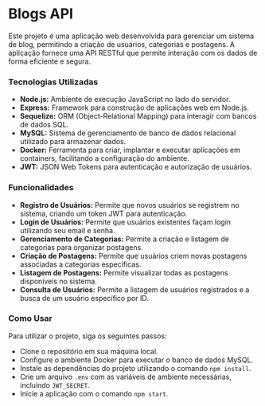 # Blogs API

<p>Este projeto é uma aplicação web desenvolvida para gerenciar um sistema de blog, permitindo a criação de usuários, categorias e postagens. A aplicação fornece uma API RESTful que permite interação com os dados de forma eficiente e segura.</p>

<h3>Tecnologias Utilizadas</h3>
<ul>
    <li><strong>Node.js:</strong> Ambiente de execução JavaScript no lado do servidor.</li>
    <li><strong>Express:</strong> Framework para construção de aplicações web em Node.js.</li>
    <li><strong>Sequelize:</strong> ORM (Object-Relational Mapping) para interagir com bancos de dados SQL.</li>
    <li><strong>MySQL:</strong> Sistema de gerenciamento de banco de dados relacional utilizado para armazenar dados.</li>
    <li><strong>Docker:</strong> Ferramenta para criar, implantar e executar aplicações em containers, facilitando a configuração do ambiente.</li>
    <li><strong>JWT:</strong> JSON Web Tokens para autenticação e autorização de usuários.</li>
</ul>

<h3>Funcionalidades</h3>
<ul>
    <li><strong>Registro de Usuários:</strong> Permite que novos usuários se registrem no sistema, criando um token JWT para autenticação.</li>
    <li><strong>Login de Usuários:</strong> Permite que usuários existentes façam login utilizando seu email e senha.</li>
    <li><strong>Gerenciamento de Categorias:</strong> Permite a criação e listagem de categorias para organizar postagens.</li>
    <li><strong>Criação de Postagens:</strong> Permite que usuários criem novas postagens associadas a categorias específicas.</li>
    <li><strong>Listagem de Postagens:</strong> Permite visualizar todas as postagens disponíveis no sistema.</li>
    <li><strong>Consulta de Usuários:</strong> Permite a listagem de usuários registrados e a busca de um usuário específico por ID.</li>
</ul>

<h3>Como Usar</h3>
<p>Para utilizar o projeto, siga os seguintes passos:</p>
<ul>
    <li>Clone o repositório em sua máquina local.</li>
    <li>Configure o ambiente Docker para executar o banco de dados MySQL.</li>
    <li>Instale as dependências do projeto utilizando o comando <code>npm install</code>.</li>
    <li>Crie um arquivo <code>.env</code> com as variáveis de ambiente necessárias, incluindo <code>JWT_SECRET</code>.</li>
    <li>Inicie a aplicação com o comando <code>npm start</code>.</li>
</ul>
